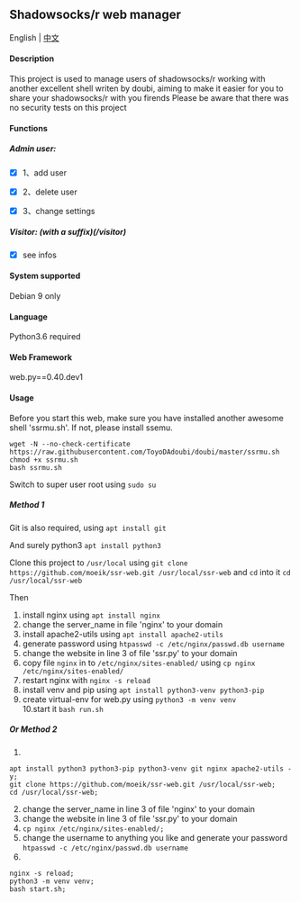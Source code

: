 ## Shadowsocks/r web manager

English | [中文](https://github.com/moeik/ssr-web/blob/master/readme_zh_cn.md)

#### Description

This project is used to manage users of shadowsocks/r working with another excellent shell writen by doubi, aiming to make it easier for you to share your shadowsocks/r with you firends
Please be aware that there was no security tests on this project

#### Functions

##### Admin user:

- [x] 1、add user

- [x] 2、delete user

- [x] 3、change settings

##### Visitor: (with a suffix)(/visitor)

- [x] see infos

#### System supported

Debian 9 only

#### Language

Python3.6 required

#### Web Framework

web.py==0.40.dev1


#### Usage

Before you start this web, make sure you have installed another awesome shell 'ssrmu.sh'. 
If not, please  install ssemu.
```
wget -N --no-check-certificate https://raw.githubusercontent.com/ToyoDAdoubi/doubi/master/ssrmu.sh
chmod +x ssrmu.sh
bash ssrmu.sh
```

Switch to super user root using `sudo su`

##### Method 1

Git is also required, using `apt install git`

And surely python3 `apt install python3`

Clone this project to `/usr/local`  using `git clone https://github.com/moeik/ssr-web.git /usr/local/ssr-web` 
and `cd` into it `cd /usr/local/ssr-web`

Then

1. install nginx using `apt install nginx` 
2. change the server_name in file 'nginx' to your domain 
3. install apache2-utils using `apt install apache2-utils`
4. generate password using `htpasswd -c /etc/nginx/passwd.db username`
5. change the website in line 3 of file 'ssr.py' to your domain        
6. copy file `nginx` in to `/etc/nginx/sites-enabled/` using `cp nginx /etc/nginx/sites-enabled/`                
7. restart nginx with `nginx -s reload`                    
8. install venv and pip using `apt install python3-venv python3-pip`   
9. create virtual-env for web.py using `python3 -m venv venv`          
10.start it `bash run.sh` 

##### Or Method 2

1. 
```
apt install python3 python3-pip python3-venv git nginx apache2-utils -y;
git clone https://github.com/moeik/ssr-web.git /usr/local/ssr-web;
cd /usr/local/ssr-web;
```
2. change the server_name in line 3 of file 'nginx' to your domain
3. change the website in line 3 of file 'ssr.py' to your domain
4. `cp nginx /etc/nginx/sites-enabled/;`
5. change the username to anything you like and generate your password `htpasswd -c /etc/nginx/passwd.db username`
6.

```
nginx -s reload;
python3 -m venv venv;
bash start.sh;

```

